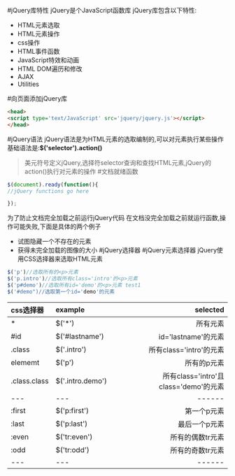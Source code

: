 #jQuery库特性
jQuery是个JavaScript函数库
jQuery库包含以下特性:
* HTML元素选取
* HTML元素操作
* css操作
* HTML事件函数
* JavaScript特效和动画
* HTML DOM遍历和修改
* AJAX
* Utilities

#向页面添加jQuery库
```html
<head>
<script type='text/JavaScript' src='jquery/jquery.js'></script>
</head>
```
#jQuery语法
jQuery语法是为HTML元素的选取编制的,可以对元素执行某些操作
基础语法是:**$('selector').action()**
>美元符号定义jQuery,选择符selector查询和查找HTML元素,jQuery的action()执行对元素的操作
#文档就绪函数
```js
$(document).ready(function(){
//jQuery functions go here

});
```
为了防止文档完全加载之前运行jQuery代码
在文档没完全加载之前就运行函数,操作可能失败,下面是具体的两个例子
* 试图隐藏一个不存在的元素
* 获得未完全加载的图像的大小
#jQuery选择器
#jQuery元素选择器
jQuery使用CSS选择器来选取HTML元素
```js
$('p')//选取所有的<p>元素
$('p.intro')//选取所有class='intro'的<p>元素
$('p#demo')//选取所有id='demo'的<p>元素 test1
$('#demo")//选取第一个id='demo'的元素
```
css选择器 | example         |selected         |
:-----|:----------------|----------------:|
*     |$('*')           |所有元素
#id   |$('#lastname')   |id='lastname'的元素
.class|$('.intro')      |所有class='intro'的元素
elememt|$('p')|所有的p元素
.class.class|$('.intro.demo')|所有class='intro'且class='demo'的元素
---|---|------|
:first|$('p:first')|第一个p元素
:last|$('p:last')|最后一个p元素
:even|$('tr:even')|所有的偶数tr元素
:odd|$('tr:odd')|所有的奇数tr元素
---|---|------
